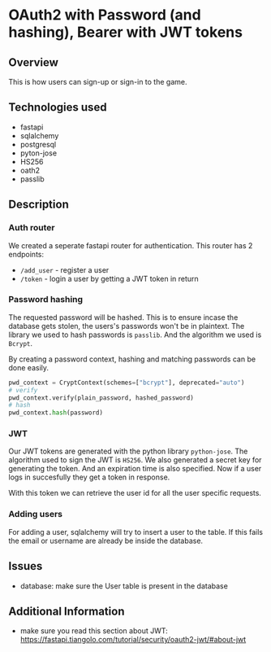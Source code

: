# OAuth2 with Password (and hashing), Bearer with JWT tokens

## Overview
This is how users can sign-up or sign-in to the game.

## Technologies used
- fastapi
- sqlalchemy
- postgresql
- pyton-jose
- HS256
- oath2
- passlib

## Description

### Auth router
We created a seperate fastapi router for authentication.
This router has 2 endpoints:
- `/add_user` - register a user
- `/token` - login a user by getting a JWT token in return

### Password hashing
The requested password will be hashed. This is to ensure incase the database gets stolen, the users's passwords won't be in plaintext. The library we used to hash passwords is `passlib`. And the algorithm we used is `Bcrypt`. 

By creating a password context, hashing and matching passwords can be done easily.
```python
pwd_context = CryptContext(schemes=["bcrypt"], deprecated="auto")
# verify
pwd_context.verify(plain_password, hashed_password)
# hash
pwd_context.hash(password)
```

### JWT

Our JWT tokens are generated with the python library `python-jose`. The algorithm used to sign the JWT is `HS256`. We also generated a secret key for generating the token. And an expiration time is also specified. Now if a user logs in succesfully they get a token in response.

With this token we can retrieve the user id for all the user specific requests.

### Adding users

For adding a user, sqlalchemy will try to insert a user to the table. If this fails the email or username are already be inside the database.

## Issues
- database: make sure the User table is present in the database

## Additional Information

- make sure you read this section about JWT: https://fastapi.tiangolo.com/tutorial/security/oauth2-jwt/#about-jwt 